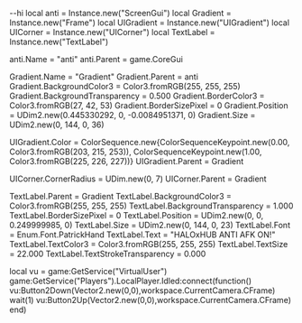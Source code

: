 --hi
local anti = Instance.new("ScreenGui")
local Gradient = Instance.new("Frame")
local UIGradient = Instance.new("UIGradient")
local UICorner = Instance.new("UICorner")
local TextLabel = Instance.new("TextLabel")

anti.Name = "anti"
anti.Parent = game.CoreGui

Gradient.Name = "Gradient"
Gradient.Parent = anti
Gradient.BackgroundColor3 = Color3.fromRGB(255, 255, 255)
Gradient.BackgroundTransparency = 0.500
Gradient.BorderColor3 = Color3.fromRGB(27, 42, 53)
Gradient.BorderSizePixel = 0
Gradient.Position = UDim2.new(0.445330292, 0, -0.0084951371, 0)
Gradient.Size = UDim2.new(0, 144, 0, 36)

UIGradient.Color = ColorSequence.new{ColorSequenceKeypoint.new(0.00, Color3.fromRGB(203, 215, 253)), ColorSequenceKeypoint.new(1.00, Color3.fromRGB(225, 226, 227))}
UIGradient.Parent = Gradient

UICorner.CornerRadius = UDim.new(0, 7)
UICorner.Parent = Gradient

TextLabel.Parent = Gradient
TextLabel.BackgroundColor3 = Color3.fromRGB(255, 255, 255)
TextLabel.BackgroundTransparency = 1.000
TextLabel.BorderSizePixel = 0
TextLabel.Position = UDim2.new(0, 0, 0.249999985, 0)
TextLabel.Size = UDim2.new(0, 144, 0, 23)
TextLabel.Font = Enum.Font.PatrickHand
TextLabel.Text = "HALOxHUB ANTI AFK ON!"
TextLabel.TextColor3 = Color3.fromRGB(255, 255, 255)
TextLabel.TextSize = 22.000
TextLabel.TextStrokeTransparency = 0.000

local vu = game:GetService("VirtualUser")
game:GetService("Players").LocalPlayer.Idled:connect(function()
   vu:Button2Down(Vector2.new(0,0),workspace.CurrentCamera.CFrame)
   wait(1)
   vu:Button2Up(Vector2.new(0,0),workspace.CurrentCamera.CFrame)
end)

